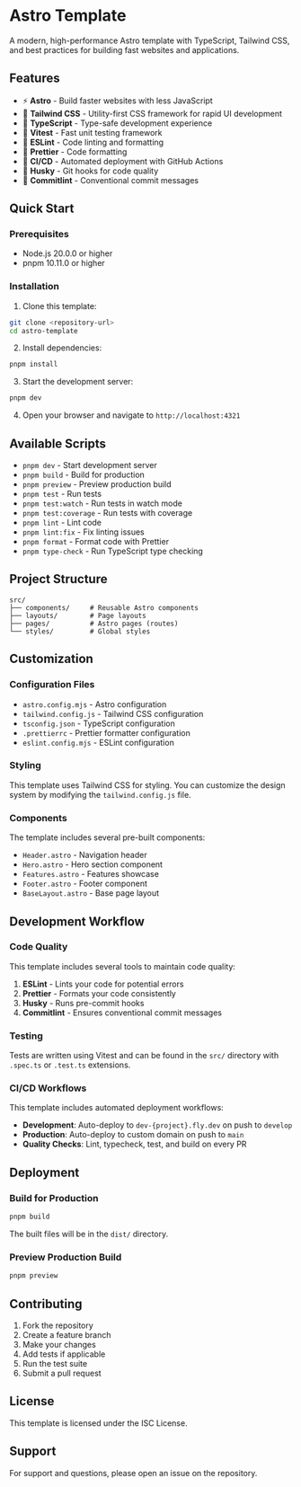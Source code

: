 # Astro Template

A modern, high-performance Astro template with TypeScript, Tailwind CSS, and best practices for building fast websites and applications.

## Features

- ⚡ **Astro** - Build faster websites with less JavaScript
- 🎨 **Tailwind CSS** - Utility-first CSS framework for rapid UI development
- 🔧 **TypeScript** - Type-safe development experience
- 🧪 **Vitest** - Fast unit testing framework
- 📝 **ESLint** - Code linting and formatting
- 🎯 **Prettier** - Code formatting
- 🚀 **CI/CD** - Automated deployment with GitHub Actions
- 🐶 **Husky** - Git hooks for code quality
- 🔄 **Commitlint** - Conventional commit messages

## Quick Start

### Prerequisites

- Node.js 20.0.0 or higher
- pnpm 10.11.0 or higher

### Installation

1. Clone this template:
```bash
git clone <repository-url>
cd astro-template
```

2. Install dependencies:
```bash
pnpm install
```

3. Start the development server:
```bash
pnpm dev
```

4. Open your browser and navigate to `http://localhost:4321`

## Available Scripts

- `pnpm dev` - Start development server
- `pnpm build` - Build for production
- `pnpm preview` - Preview production build
- `pnpm test` - Run tests
- `pnpm test:watch` - Run tests in watch mode
- `pnpm test:coverage` - Run tests with coverage
- `pnpm lint` - Lint code
- `pnpm lint:fix` - Fix linting issues
- `pnpm format` - Format code with Prettier
- `pnpm type-check` - Run TypeScript type checking

## Project Structure

```
src/
├── components/     # Reusable Astro components
├── layouts/        # Page layouts
├── pages/          # Astro pages (routes)
└── styles/         # Global styles
```

## Customization

### Configuration Files

- `astro.config.mjs` - Astro configuration
- `tailwind.config.js` - Tailwind CSS configuration
- `tsconfig.json` - TypeScript configuration
- `.prettierrc` - Prettier formatter configuration
- `eslint.config.mjs` - ESLint configuration

### Styling

This template uses Tailwind CSS for styling. You can customize the design system by modifying the `tailwind.config.js` file.

### Components

The template includes several pre-built components:
- `Header.astro` - Navigation header
- `Hero.astro` - Hero section component
- `Features.astro` - Features showcase
- `Footer.astro` - Footer component
- `BaseLayout.astro` - Base page layout

## Development Workflow

### Code Quality

This template includes several tools to maintain code quality:

1. **ESLint** - Lints your code for potential errors
2. **Prettier** - Formats your code consistently
3. **Husky** - Runs pre-commit hooks
4. **Commitlint** - Ensures conventional commit messages

### Testing

Tests are written using Vitest and can be found in the `src/` directory with `.spec.ts` or `.test.ts` extensions.

### CI/CD Workflows

This template includes automated deployment workflows:

- **Development**: Auto-deploy to `dev-{project}.fly.dev` on push to `develop`
- **Production**: Auto-deploy to custom domain on push to `main`
- **Quality Checks**: Lint, typecheck, test, and build on every PR

## Deployment

### Build for Production

```bash
pnpm build
```

The built files will be in the `dist/` directory.

### Preview Production Build

```bash
pnpm preview
```

## Contributing

1. Fork the repository
2. Create a feature branch
3. Make your changes
4. Add tests if applicable
5. Run the test suite
6. Submit a pull request

## License

This template is licensed under the ISC License.

## Support

For support and questions, please open an issue on the repository.

